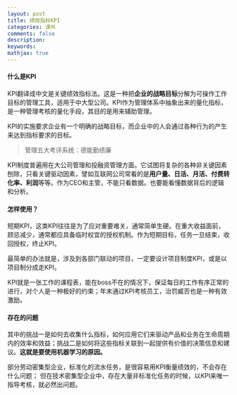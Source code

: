 ```yaml
---
layout: post
title: 绩效指标KPI
categories: 课外
comments: false
description: 
keywords: 
mathjax: true
---
```


#### 什么是KPI
KPI翻译成中文是关键绩效指标法。这是一种把**企业的战略目标**分解为可操作工作目标的管理工具，适用于中大型公司。KPI作为管理体系中抽象出来的量化指标，是一种管理考核的量化手段，其目的是用来辅助管理。

KPI的实施要求企业有一个明确的战略目标，而企业中的人会通过各种行为的产生来达到指标要求的目标。


> 管理五大考评系统：德能勤绩廉

KPI制度普遍用在大公司管理和投融资管理方面。它试图将复杂的各种非关键因素刨除，只看关键驱动因素，譬如互联网公司常看的是**用户量、日活、月活、付费转化率、利润**等等。作为CEO和主管，不能只看数据。也要能看懂数据背后的逻辑和分析。
#### 怎样使用？
短期KPI，这类KPI往往是为了应对重要难关，通常简单生硬。在重大收益面前，顾忌减少，通常都应具备临时权宜的授权机制。作为短期目标，任务一旦结束，收回授权，终止KPI。

最简单的办法就是，涉及到各部门联动的项目，一定要设计项目制度KPI，或是以项目制分成走KPI。

KPI就是一张工作的课程表，能在boss不在的情况下，保证每日的工作有序正常的进行，对个人是一种极好的约束；年末通过KPI考核员工，治罚臧否也是一种有效激励。

#### 存在的问题

其中的挑战一是如何去收集什么指标，如何应用它们来驱动产品和业务在生命周期内的效率和效益；挑战二是如何将这些指标关联到一起提供有价值的决策信息和建议。**这就是要使用机器学习的原因。**

部分劳动密集型企业，标准化的流水任务，是很容易用KPI衡量绩效的，不会存在什么问题；
但在技术密集型企业中，存在大量非标准化任务的时候，以KPI来唯一指导考核，就必然出问题。

